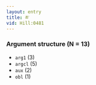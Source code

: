 ```yaml
---
layout: entry
title: ཆ་
vid: Hill:0481
---
```

### Argument structure (N = 13)
* `arg1` (3)
* `argcl` (5)
* `aux` (2)
* `obl` (1)
